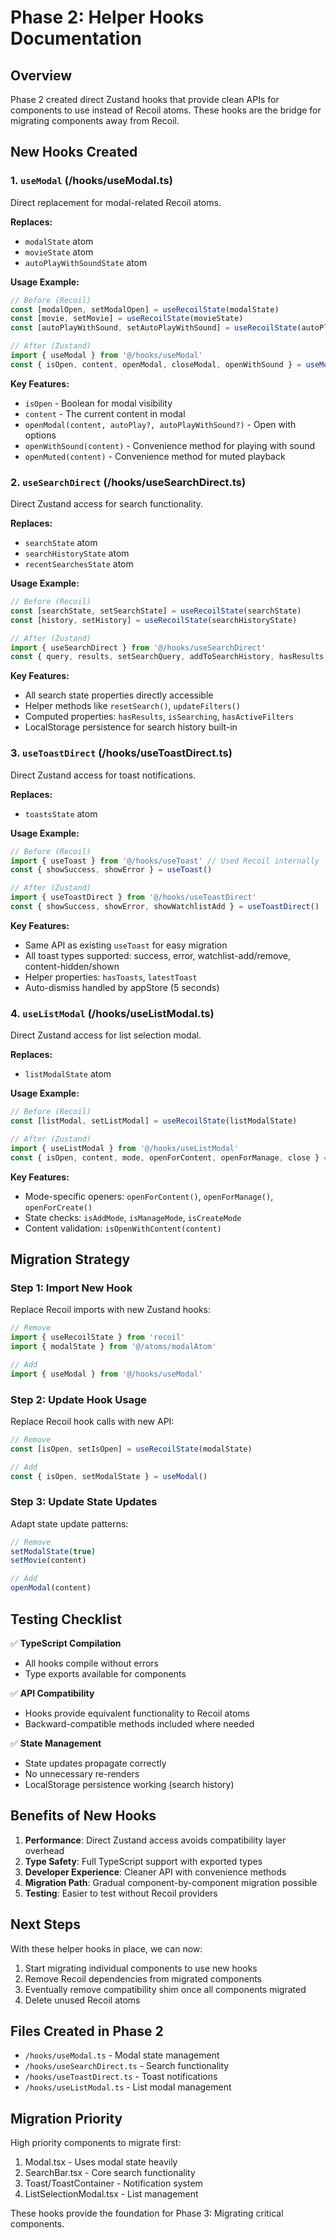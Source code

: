 # Phase 2: Helper Hooks Documentation

## Overview

Phase 2 created direct Zustand hooks that provide clean APIs for components to use instead of Recoil atoms. These hooks are the bridge for migrating components away from Recoil.

## New Hooks Created

### 1. `useModal` (/hooks/useModal.ts)

Direct replacement for modal-related Recoil atoms.

**Replaces:**

- `modalState` atom
- `movieState` atom
- `autoPlayWithSoundState` atom

**Usage Example:**

```typescript
// Before (Recoil)
const [modalOpen, setModalOpen] = useRecoilState(modalState)
const [movie, setMovie] = useRecoilState(movieState)
const [autoPlayWithSound, setAutoPlayWithSound] = useRecoilState(autoPlayWithSoundState)

// After (Zustand)
import { useModal } from '@/hooks/useModal'
const { isOpen, content, openModal, closeModal, openWithSound } = useModal()
```

**Key Features:**

- `isOpen` - Boolean for modal visibility
- `content` - The current content in modal
- `openModal(content, autoPlay?, autoPlayWithSound?)` - Open with options
- `openWithSound(content)` - Convenience method for playing with sound
- `openMuted(content)` - Convenience method for muted playback

### 2. `useSearchDirect` (/hooks/useSearchDirect.ts)

Direct Zustand access for search functionality.

**Replaces:**

- `searchState` atom
- `searchHistoryState` atom
- `recentSearchesState` atom

**Usage Example:**

```typescript
// Before (Recoil)
const [searchState, setSearchState] = useRecoilState(searchState)
const [history, setHistory] = useRecoilState(searchHistoryState)

// After (Zustand)
import { useSearchDirect } from '@/hooks/useSearchDirect'
const { query, results, setSearchQuery, addToSearchHistory, hasResults } = useSearchDirect()
```

**Key Features:**

- All search state properties directly accessible
- Helper methods like `resetSearch()`, `updateFilters()`
- Computed properties: `hasResults`, `isSearching`, `hasActiveFilters`
- LocalStorage persistence for search history built-in

### 3. `useToastDirect` (/hooks/useToastDirect.ts)

Direct Zustand access for toast notifications.

**Replaces:**

- `toastsState` atom

**Usage Example:**

```typescript
// Before (Recoil)
import { useToast } from '@/hooks/useToast' // Used Recoil internally
const { showSuccess, showError } = useToast()

// After (Zustand)
import { useToastDirect } from '@/hooks/useToastDirect'
const { showSuccess, showError, showWatchlistAdd } = useToastDirect()
```

**Key Features:**

- Same API as existing `useToast` for easy migration
- All toast types supported: success, error, watchlist-add/remove, content-hidden/shown
- Helper properties: `hasToasts`, `latestToast`
- Auto-dismiss handled by appStore (5 seconds)

### 4. `useListModal` (/hooks/useListModal.ts)

Direct Zustand access for list selection modal.

**Replaces:**

- `listModalState` atom

**Usage Example:**

```typescript
// Before (Recoil)
const [listModal, setListModal] = useRecoilState(listModalState)

// After (Zustand)
import { useListModal } from '@/hooks/useListModal'
const { isOpen, content, mode, openForContent, openForManage, close } = useListModal()
```

**Key Features:**

- Mode-specific openers: `openForContent()`, `openForManage()`, `openForCreate()`
- State checks: `isAddMode`, `isManageMode`, `isCreateMode`
- Content validation: `isOpenWithContent(content)`

## Migration Strategy

### Step 1: Import New Hook

Replace Recoil imports with new Zustand hooks:

```typescript
// Remove
import { useRecoilState } from 'recoil'
import { modalState } from '@/atoms/modalAtom'

// Add
import { useModal } from '@/hooks/useModal'
```

### Step 2: Update Hook Usage

Replace Recoil hook calls with new API:

```typescript
// Remove
const [isOpen, setIsOpen] = useRecoilState(modalState)

// Add
const { isOpen, setModalState } = useModal()
```

### Step 3: Update State Updates

Adapt state update patterns:

```typescript
// Remove
setModalState(true)
setMovie(content)

// Add
openModal(content)
```

## Testing Checklist

✅ **TypeScript Compilation**

- All hooks compile without errors
- Type exports available for components

✅ **API Compatibility**

- Hooks provide equivalent functionality to Recoil atoms
- Backward-compatible methods included where needed

✅ **State Management**

- State updates propagate correctly
- No unnecessary re-renders
- LocalStorage persistence working (search history)

## Benefits of New Hooks

1. **Performance**: Direct Zustand access avoids compatibility layer overhead
2. **Type Safety**: Full TypeScript support with exported types
3. **Developer Experience**: Cleaner API with convenience methods
4. **Migration Path**: Gradual component-by-component migration possible
5. **Testing**: Easier to test without Recoil providers

## Next Steps

With these helper hooks in place, we can now:

1. Start migrating individual components to use new hooks
2. Remove Recoil dependencies from migrated components
3. Eventually remove compatibility shim once all components migrated
4. Delete unused Recoil atoms

## Files Created in Phase 2

- `/hooks/useModal.ts` - Modal state management
- `/hooks/useSearchDirect.ts` - Search functionality
- `/hooks/useToastDirect.ts` - Toast notifications
- `/hooks/useListModal.ts` - List modal management

## Migration Priority

High priority components to migrate first:

1. Modal.tsx - Uses modal state heavily
2. SearchBar.tsx - Core search functionality
3. Toast/ToastContainer - Notification system
4. ListSelectionModal.tsx - List management

These hooks provide the foundation for Phase 3: Migrating critical components.

